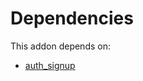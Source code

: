 # Dependencies

This addon depends on:

- [auth_signup](https://github.com/bringout/oca-ocb-security/tree/7fc5982b6b53543a3a2f50ff6c43d02d7cee1e7c/odoo-bringout-oca-ocb-auth_signup)
